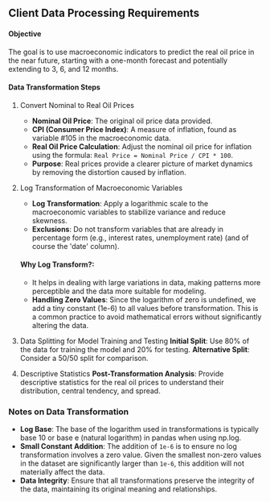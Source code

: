 ## Client Data Processing Requirements

#### Objective
The goal is to use macroeconomic indicators to predict the real oil price in the near future, starting with a one-month forecast and potentially extending to 3, 6, and 12 months.

#### Data Transformation Steps
1. Convert Nominal to Real Oil Prices
    - **Nominal Oil Price**: The original oil price data provided.
    - **CPI (Consumer Price Index)**: A measure of inflation, found as variable #105 in the macroeconomic data.
    - **Real Oil Price Calculation**: Adjust the nominal oil price for inflation using the formula: `Real Price = Nominal Price / CPI * 100`.
    - **Purpose**: Real prices provide a clearer picture of market dynamics by removing the distortion caused by inflation.
2. Log Transformation of Macroeconomic Variables
    - **Log Transformation**: Apply a logarithmic scale to the macroeconomic variables to stabilize variance and reduce skewness.
    - **Exclusions**: Do not transform variables that are already in percentage form (e.g., interest rates, unemployment rate) (and of course the 'date' column).
    
    #### **Why Log Transform?**:
    - It helps in dealing with large variations in data, making patterns more perceptible and the data more suitable for modeling.
    - **Handling Zero Values**: Since the logarithm of zero is undefined, we add a tiny constant (1e-6) to all values before transformation. This is a common practice to avoid mathematical errors without significantly altering the data.

3. Data Splitting for Model Training and Testing
   **Initial Split**: Use 80% of the data for training the model and 20% for testing.
   **Alternative Split**: Consider a 50/50 split for comparison.
4. Descriptive Statistics
   **Post-Transformation Analysis**: Provide descriptive statistics for the real oil prices to understand their distribution, central tendency, and spread.

### Notes on Data Transformation
   - **Log Base**: The base of the logarithm used in transformations is typically base 10 or base e (natural logarithm) in pandas when using np.log.
   - **Small Constant Addition**: The addition of `1e-6` is to ensure no log transformation involves a zero value. Given the smallest non-zero values in the dataset are significantly larger than `1e-6`, this addition will not materially affect the data.
   - **Data Integrity**: Ensure that all transformations preserve the integrity of the data, maintaining its original meaning and relationships.